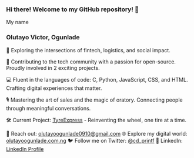 ### Hi there! Welcome to my GitHub repository! 👋

My name
### Olutayo Victor, Ogunlade
🚀 Exploring the intersections of fintech, logistics, and social impact. 

🌟 Contributing to the tech community with a passion for open-source. Proudly involved in 2 exciting projects.

💻 Fluent in the languages of code: C, Python, JavaScript, CSS, and HTML. Crafting digital experiences that matter.

🎙️ Mastering the art of sales and the magic of oratory. Connecting people through meaningful conversations.

🛠️ Current Project: [TyreExpress](https://github.com/Olutayo0910/TyreExpress) - Reinventing the wheel, one tire at a time.

📧 Reach out: olutayoogunlade0910@gmail.com
🌐 Explore my digital world: [olutayoogunlade.com.ng](https://www.olutayoogunlade.com.ng/)
🐦 Follow me on Twitter: [@cd_printf](https://twitter.com/cd_printf)
💼 LinkedIn: [LinkedIn Profile](https://www.linkedin.com/in/olutayo-victor-ogunlade-cpca-5644261a5)
